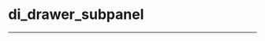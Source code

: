# di_drawer_subpanel

------------------------------------------------------------------------------

